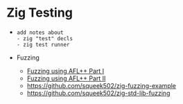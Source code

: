 # Zig Testing

* 
  ````ad-todo
  add notes about
  - zig "test" decls
  - zig test runner
  ````

* Fuzzing
  
  * [Fuzzing using AFL++ Part I](https://www.ryanliptak.com/blog/fuzzing-zig-code/)
  * [Fuzzing using AFL++ Part II](https://www.ryanliptak.com/blog/improving-fuzz-testing-with-zig-allocators/)
  * https://github.com/squeek502/zig-fuzzing-example
  * https://github.com/squeek502/zig-std-lib-fuzzing
